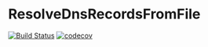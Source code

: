 # ResolveDnsRecordsFromFile
[![Build Status](https://travis-ci.org/rliessum/ResolveDnsRecordsFromFile.svg?branch=master)](https://travis-ci.org/rliessum/ResolveDnsRecordsFromFile)
[![codecov](https://codecov.io/gh/rliessum/ResolveDnsRecordsFromFile/branch/master/graph/badge.svg)](https://codecov.io/gh/rliessum/ResolveDnsRecordsFromFile)

